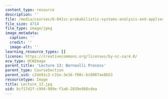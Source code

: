```yaml
---
content_type: resource
description: ''
file: /media/courses/6-041sc-probabilistic-systems-analysis-and-applied-probability-fall-2013/bcf17d2fc994989ef1a62839e988cdea_Lecture_13.jpg
file_size: 4714
file_type: image/jpeg
image_metadata:
  caption: ''
  credit: ''
  image-alt: ''
learning_resource_types: []
license: https://creativecommons.org/licenses/by-nc-sa/4.0/
ocw_type: OCWImage
parent_title: 'Lecture 13: Bernoulli Process'
parent_type: CourseSection
parent_uid: c2de91c2-c31e-3e16-f00c-bc8087ae8b53
resourcetype: Image
title: Lecture_13.jpg
uid: bcf17d2f-c994-989e-f1a6-2839e988cdea
---
```


